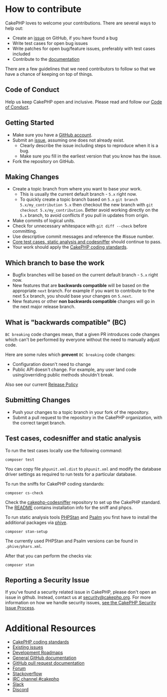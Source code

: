 # How to contribute

CakePHP loves to welcome your contributions. There are several ways to help out:

* Create an [issue](https://github.com/cakephp/cakephp/issues) on GitHub, if you have found a bug
* Write test cases for open bug issues
* Write patches for open bug/feature issues, preferably with test cases included
* Contribute to the [documentation](https://github.com/cakephp/docs)

There are a few guidelines that we need contributors to follow so that we have a
chance of keeping on top of things.

## Code of Conduct

Help us keep CakePHP open and inclusive. Please read and follow our [Code of Conduct](https://github.com/cakephp/code-of-conduct/blob/master/CODE_OF_CONDUCT.md).

## Getting Started

* Make sure you have a [GitHub account](https://github.com/signup/free).
* Submit an [issue](https://github.com/cakephp/cakephp/issues), assuming one does not already exist.
  * Clearly describe the issue including steps to reproduce when it is a bug.
  * Make sure you fill in the earliest version that you know has the issue.
* Fork the repository on GitHub.

## Making Changes

* Create a topic branch from where you want to base your work.
  * This is usually the current default branch - `5.x` right now.
  * To quickly create a topic branch based on `5.x`
    `git branch 5.x/my_contribution 5.x` then checkout the new branch with `git
    checkout 5.x/my_contribution`. Better avoid working directly on the
    `5.x` branch, to avoid conflicts if you pull in updates from origin.
* Make commits of logical units.
* Check for unnecessary whitespace with `git diff --check` before committing.
* Use descriptive commit messages and reference the #issue number.
* [Core test cases, static analysis and codesniffer](#test-cases-codesniffer-and-static-analysis) should continue to pass.
* Your work should apply the [CakePHP coding standards](https://book.cakephp.org/4/en/contributing/cakephp-coding-conventions.html).

## Which branch to base the work

* Bugfix branches will be based on the current default branch - `5.x` right now.
* New features that are **backwards compatible** will be based on the appropriate `next` branch. For example if you want to contribute to the next 5.x branch, you should base your changes on `5.next`.
* New features or other **non backwards compatible** changes will go in the next major release branch.

## What is "backwards compatible" (BC)

`BC breaking` code changes mean, that a given PR introduces code changes which can't be performed by everyone without the need to manually adjust code.

Here are some rules which **prevent** `BC breaking` code changes:

* Configuration doesn't need to change
* Public API doesn't change. For example, any user land code using/overriding public methods shouldn't break.

Also see our current [Release Policy](https://book.cakephp.org/4/en/release-policy.html)

## Submitting Changes

* Push your changes to a topic branch in your fork of the repository.
* Submit a pull request to the repository in the CakePHP organization, with the
  correct target branch.

## Test cases, codesniffer and static analysis

To run the test cases locally use the following command:

    composer test

You can copy file `phpunit.xml.dist` to `phpunit.xml` and modify the database
driver settings as required to run tests for a particular database.

To run the sniffs for CakePHP coding standards:

    composer cs-check

Check the [cakephp-codesniffer](https://github.com/cakephp/cakephp-codesniffer)
repository to set up the CakePHP standard. The [README](https://github.com/cakephp/cakephp-codesniffer/blob/master/README.md) contains installation info
for the sniff and phpcs.

To run static analysis tools [PHPStan](https://github.com/phpstan/phpstan) and [Psalm](https://github.com/vimeo/psalm) you first have to install the additional packages via [phive](https://phar.io/).

    composer stan-setup

The currently used PHPStan and Psalm versions can be found in `.phive/phars.xml`.

After that you can perform the checks via:

    composer stan

## Reporting a Security Issue

If you've found a security related issue in CakePHP, please don't open an issue in github. Instead, contact us at security@cakephp.org. For more information on how we handle security issues, [see the CakePHP Security Issue Process](https://book.cakephp.org/4/en/contributing/tickets.html#reporting-security-issues).

# Additional Resources

* [CakePHP coding standards](https://book.cakephp.org/4/en/contributing/cakephp-coding-conventions.html)
* [Existing issues](https://github.com/cakephp/cakephp/issues)
* [Development Roadmaps](https://github.com/cakephp/cakephp/wiki#roadmaps)
* [General GitHub documentation](https://help.github.com/)
* [GitHub pull request documentation](https://help.github.com/articles/creating-a-pull-request/)
* [Forum](https://discourse.cakephp.org/)
* [Stackoverflow](https://stackoverflow.com/tags/cakephp)
* [IRC channel #cakephp](https://kiwiirc.com/client/irc.freenode.net#cakephp)
* [Slack](https://slack-invite.cakephp.org/)
* [Discord](https://discord.gg/k4trEMPebj)
